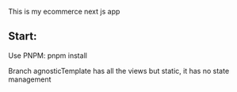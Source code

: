This is my ecommerce next js app

## Start:

Use PNPM: pnpm install

Branch agnosticTemplate has all the views but static, it has no state management
